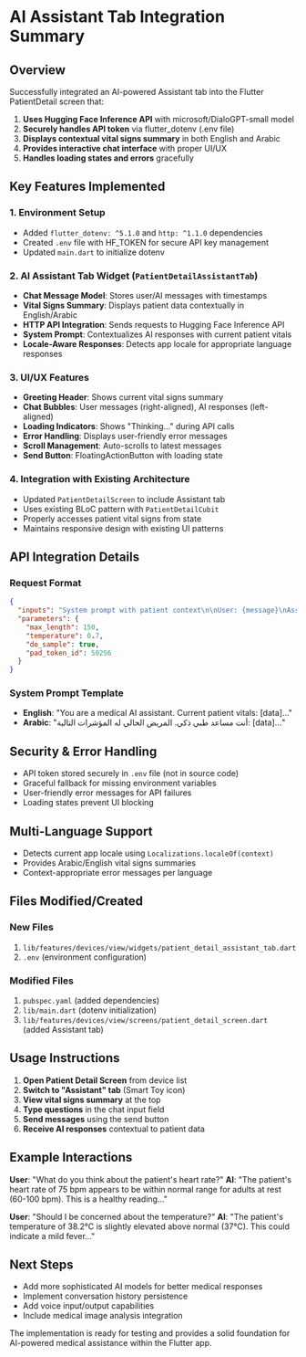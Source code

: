 # AI Assistant Tab Integration Summary

## Overview

Successfully integrated an AI-powered Assistant tab into the Flutter PatientDetail screen that:

1. **Uses Hugging Face Inference API** with microsoft/DialoGPT-small model
2. **Securely handles API token** via flutter_dotenv (.env file)
3. **Displays contextual vital signs summary** in both English and Arabic
4. **Provides interactive chat interface** with proper UI/UX
5. **Handles loading states and errors** gracefully

## Key Features Implemented

### 1. Environment Setup

- Added `flutter_dotenv: ^5.1.0` and `http: ^1.1.0` dependencies
- Created `.env` file with HF_TOKEN for secure API key management
- Updated `main.dart` to initialize dotenv

### 2. AI Assistant Tab Widget (`PatientDetailAssistantTab`)

- **Chat Message Model**: Stores user/AI messages with timestamps
- **Vital Signs Summary**: Displays patient data contextually in English/Arabic
- **HTTP API Integration**: Sends requests to Hugging Face Inference API
- **System Prompt**: Contextualizes AI responses with current patient vitals
- **Locale-Aware Responses**: Detects app locale for appropriate language responses

### 3. UI/UX Features

- **Greeting Header**: Shows current vital signs summary
- **Chat Bubbles**: User messages (right-aligned), AI responses (left-aligned)
- **Loading Indicators**: Shows "Thinking..." during API calls
- **Error Handling**: Displays user-friendly error messages
- **Scroll Management**: Auto-scrolls to latest messages
- **Send Button**: FloatingActionButton with loading state

### 4. Integration with Existing Architecture

- Updated `PatientDetailScreen` to include Assistant tab
- Uses existing BLoC pattern with `PatientDetailCubit`
- Properly accesses patient vital signs from state
- Maintains responsive design with existing UI patterns

## API Integration Details

### Request Format

```json
{
  "inputs": "System prompt with patient context\n\nUser: {message}\nAssistant:",
  "parameters": {
    "max_length": 150,
    "temperature": 0.7,
    "do_sample": true,
    "pad_token_id": 50256
  }
}
```

### System Prompt Template

- **English**: "You are a medical AI assistant. Current patient vitals: [data]..."
- **Arabic**: "أنت مساعد طبي ذكي. المريض الحالي له المؤشرات التالية: [data]..."

## Security & Error Handling

- API token stored securely in `.env` file (not in source code)
- Graceful fallback for missing environment variables
- User-friendly error messages for API failures
- Loading states prevent UI blocking

## Multi-Language Support

- Detects current app locale using `Localizations.localeOf(context)`
- Provides Arabic/English vital signs summaries
- Context-appropriate error messages per language

## Files Modified/Created

### New Files

1. `lib/features/devices/view/widgets/patient_detail_assistant_tab.dart`
2. `.env` (environment configuration)

### Modified Files

1. `pubspec.yaml` (added dependencies)
2. `lib/main.dart` (dotenv initialization)
3. `lib/features/devices/view/screens/patient_detail_screen.dart` (added Assistant tab)

## Usage Instructions

1. **Open Patient Detail Screen** from device list
2. **Switch to "Assistant" tab** (Smart Toy icon)
3. **View vital signs summary** at the top
4. **Type questions** in the chat input field
5. **Send messages** using the send button
6. **Receive AI responses** contextual to patient data

## Example Interactions

**User**: "What do you think about the patient's heart rate?"
**AI**: "The patient's heart rate of 75 bpm appears to be within normal range for adults at rest (60-100 bpm). This is a healthy reading..."

**User**: "Should I be concerned about the temperature?"
**AI**: "The patient's temperature of 38.2°C is slightly elevated above normal (37°C). This could indicate a mild fever..."

## Next Steps

- Add more sophisticated AI models for better medical responses
- Implement conversation history persistence
- Add voice input/output capabilities
- Include medical image analysis integration

The implementation is ready for testing and provides a solid foundation for AI-powered medical assistance within the Flutter app.
